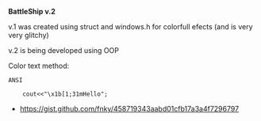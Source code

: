 **BattleShip v.2**

v.1 was created using struct and windows.h for colorfull efects (and is very very glitchy)

v.2 is being developed using OOP

Color text method:

    ANSI

```
	cout<<"\x1b[1;31mHello";
```

* https://gist.github.com/fnky/458719343aabd01cfb17a3a4f7296797

